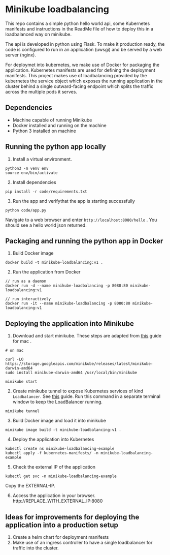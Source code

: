 # Minikube loadbalancing 

This repo contains a simple python hello world api, some Kubernetes manifests and instructions in the ReadMe file of how to deploy this in a loadbalanced way on minikube. 

The api is developed in python using Flask. To make it production ready, the code is configured to run in an application (uwsgi) and be served by a web server (nginx). 

For deploymet into kubernetes, we make use of Docker for packaging the application. Kubernetes manifests are used for defining the deployment manifests. This project makes use of loadbalancing provided by the kubernetes the service object which exposes the running application in the  cluster behind a single outward-facing endpoint which splits the traffic across the multiple pods it serves.

## Dependencies
- Machine capable of running Minikube
- Docker installed and running on the machine
- Python 3 installed on machine

## Running the python app locally

1. Install a virtual environment.
```
python3 -m venv env
source env/bin/activate
```

2. Install dependencies
```
pip install -r code/requirements.txt
```

3. Run the app and verifythat the app is starting successfully
```
python code/app.py
```

Navigate to a web browser and enter `http://localhost:8080/hello` . You should see a hello world json returned.

## Packaging and running the python app in Docker

1. Build Docker image
```
docker build -t minikube-loadbalancing:v1 .
```

2. Run the application from Docker
```
// run as a daemon
docker run -d --name minikube-loadbalancing -p 8080:80 minikube-loadbalancing:v1

// run interactively
docker run -it --name minikube-loadbalancing -p 8080:80 minikube-loadbalancing:v1
```

## Deploying the application into Minikube

1. Download and start minikube. These steps are adapted from [this](https://minikube.sigs.k8s.io/docs/start/) guide for mac . 
```
# on mac

curl -LO https://storage.googleapis.com/minikube/releases/latest/minikube-darwin-amd64
sudo install minikube-darwin-amd64 /usr/local/bin/minikube

minikube start
```

2. Create minikube tunnel to expose Kubernetes services of kind `Loadbalancer`. See [this](https://minikube.sigs.k8s.io/docs/handbook/accessing/) guide.  Run this command in a separate terminal window to keep the LoadBalancer running. 
```
minikube tunnel
```

3. Build Docker image and load it into minikube
```
minikube image build -t minikube-loadbalancing:v1 .
```

4. Deploy the application into Kubernetes
```
kubectl create ns minikube-loadbalancing-example
kubectl apply -f kubernetes-manifests/ -n minikube-loadbalancing-example
```

5. Check the external IP of the application
```
kubectl get svc -n minikube-loadbalancing-example
```
Copy the EXTERNAL-IP. 

6. Access the application in your browser.
http://REPLACE_WITH_EXTERNAL_IP:8080


## Ideas for improvements for deploying the application into a production setup
1. Create a helm chart for deployment manifests
2. Make use of an ingress controller to have a single loadbalancer for traffic into the cluster. 
